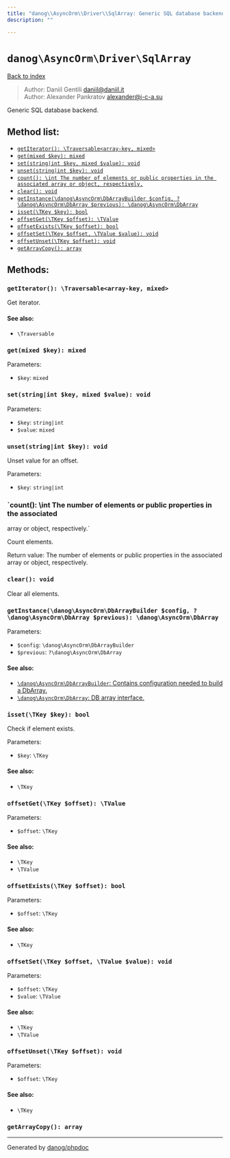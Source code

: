 ```yaml
---
title: "danog\\AsyncOrm\\Driver\\SqlArray: Generic SQL database backend."
description: ""

---
```

# `danog\AsyncOrm\Driver\SqlArray`
[Back to index](../../../index.md)

> Author: Daniil Gentili <daniil@daniil.it>  
> Author: Alexander Pankratov <alexander@i-c-a.su>  
  

Generic SQL database backend.  




## Method list:
* [`getIterator(): \Traversable<array-key, mixed>`](#getiterator-traversable-array-key-mixed)
* [`get(mixed $key): mixed`](#get-mixed-key-mixed)
* [`set(string|int $key, mixed $value): void`](#set-string-int-key-mixed-value-void)
* [`unset(string|int $key): void`](#unset-string-int-key-void)
* [`count(): \int The number of elements or public properties in the associated
array or object, respectively.`](#count-int-the-number-of-elements-or-public-properties-in-the-associated-array-or-object-respectively)
* [`clear(): void`](#clear-void)
* [`getInstance(\danog\AsyncOrm\DbArrayBuilder $config, ?\danog\AsyncOrm\DbArray $previous): \danog\AsyncOrm\DbArray`](#getinstance-danog-asyncorm-dbarraybuilder-config-danog-asyncorm-dbarray-previous-danog-asyncorm-dbarray)
* [`isset(\TKey $key): bool`](#isset-tkey-key-bool)
* [`offsetGet(\TKey $offset): \TValue`](#offsetget-tkey-offset-tvalue)
* [`offsetExists(\TKey $offset): bool`](#offsetexists-tkey-offset-bool)
* [`offsetSet(\TKey $offset, \TValue $value): void`](#offsetset-tkey-offset-tvalue-value-void)
* [`offsetUnset(\TKey $offset): void`](#offsetunset-tkey-offset-void)
* [`getArrayCopy(): array`](#getarraycopy-array)

## Methods:
### `getIterator(): \Traversable<array-key, mixed>`

Get iterator.


#### See also: 
* `\Traversable`




### `get(mixed $key): mixed`




Parameters:

* `$key`: `mixed`   



### `set(string|int $key, mixed $value): void`




Parameters:

* `$key`: `string|int`   
* `$value`: `mixed`   



### `unset(string|int $key): void`

Unset value for an offset.


Parameters:

* `$key`: `string|int`   



### `count(): \int The number of elements or public properties in the associated
array or object, respectively.`

Count elements.


Return value: The number of elements or public properties in the associated
array or object, respectively.


### `clear(): void`

Clear all elements.



### `getInstance(\danog\AsyncOrm\DbArrayBuilder $config, ?\danog\AsyncOrm\DbArray $previous): \danog\AsyncOrm\DbArray`




Parameters:

* `$config`: `\danog\AsyncOrm\DbArrayBuilder`   
* `$previous`: `?\danog\AsyncOrm\DbArray`   


#### See also: 
* [`\danog\AsyncOrm\DbArrayBuilder`: Contains configuration needed to build a DbArray.](../../../danog/AsyncOrm/DbArrayBuilder.md)
* [`\danog\AsyncOrm\DbArray`: DB array interface.](../../../danog/AsyncOrm/DbArray.md)




### `isset(\TKey $key): bool`

Check if element exists.


Parameters:

* `$key`: `\TKey`   


#### See also: 
* `\TKey`




### `offsetGet(\TKey $offset): \TValue`




Parameters:

* `$offset`: `\TKey`   


#### See also: 
* `\TKey`
* `\TValue`




### `offsetExists(\TKey $offset): bool`




Parameters:

* `$offset`: `\TKey`   


#### See also: 
* `\TKey`




### `offsetSet(\TKey $offset, \TValue $value): void`




Parameters:

* `$offset`: `\TKey`   
* `$value`: `\TValue`   


#### See also: 
* `\TKey`
* `\TValue`




### `offsetUnset(\TKey $offset): void`




Parameters:

* `$offset`: `\TKey`   


#### See also: 
* `\TKey`




### `getArrayCopy(): array`





---
Generated by [danog/phpdoc](https://phpdoc.daniil.it)
